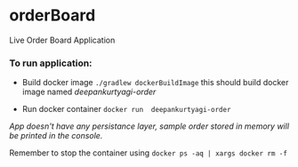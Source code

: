 # orderBoard
Live Order Board Application

### To run application:
- Build docker image
`./gradlew dockerBuildImage`  this should build docker image named *deepankurtyagi-order*

- Run docker container
`docker run  deepankurtyagi-order`

*App doesn't have any persistance layer, sample order stored in memory will be printed in the console.*

Remember to stop the container using `docker ps -aq | xargs docker rm -f`
